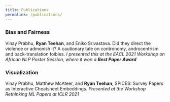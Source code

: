 ```yaml
---
title: Publications
permalink: /publications/
---
```


### Bias and Fairness

Vinay Prabhu, **Ryan Teehan**, and Eniko Srivastava. Did they direct the violence or admonish it? A cautionary tale on contronomy, androcentrism and back-translation foibles. *I presented this at the EACL 2021 Workshop on African NLP Poster Session, where it won a* ***Best Paper Award*** 

### Visualization

Vinay Prabhu, Matthew McAteer, and **Ryan Teehan**, SPICES: Survey Papers as Interactive Cheatsheet Embeddings. *Presented at the Workshop Rethinking ML Papers at ICLR 2021*

